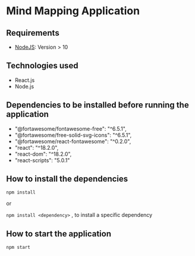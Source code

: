 # Mind Mapping Application

## Requirements
- [NodeJS](https://nodejs.org/en/): Version > 10


## Technologies used
- React.js
- Node.js

## Dependencies to be installed before running the application

- "@fortawesome/fontawesome-free": "^6.5.1",
- "@fortawesome/free-solid-svg-icons": "^6.5.1",
- "@fortawesome/react-fontawesome": "^0.2.0",
- "react": "^18.2.0",
- "react-dom": "^18.2.0",
- "react-scripts": "5.0.1"

## How to install the dependencies

`npm install` 

or

`npm install <dependency>` , to install a specific dependency

## How to start the application

`npm start`